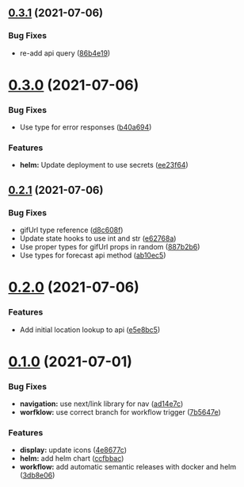 ## [0.3.1](https://github.com/bsord/weatherdrop/compare/0.3.0...0.3.1) (2021-07-06)


### Bug Fixes

* re-add api query ([86b4e19](https://github.com/bsord/weatherdrop/commit/86b4e196db0dbf4605dee0df0d302ff0a2523c8b))



# [0.3.0](https://github.com/bsord/weatherdrop/compare/0.2.1...0.3.0) (2021-07-06)


### Bug Fixes

* Use type for error responses ([b40a694](https://github.com/bsord/weatherdrop/commit/b40a694cf0fec444b7bfd5f464d265bdc13df109))


### Features

* **helm:** Update deployment to use secrets ([ee23f64](https://github.com/bsord/weatherdrop/commit/ee23f642cdafb223232166939c0c65577ddfb0ef))



## [0.2.1](https://github.com/bsord/weatherdrop/compare/0.2.0...0.2.1) (2021-07-06)


### Bug Fixes

* gifUrl type reference ([d8c608f](https://github.com/bsord/weatherdrop/commit/d8c608fd013614ff93c1e7c2fc600adb97da8296))
* Update state hooks to use int and str ([e62768a](https://github.com/bsord/weatherdrop/commit/e62768a16db515b10380ee23a70d3a7e768a5c48))
* Use proper types for gifUrl props in random ([887b2b6](https://github.com/bsord/weatherdrop/commit/887b2b6048f873fd517d9579233c6810a4cbd80b))
* Use types for forecast api method ([ab10ec5](https://github.com/bsord/weatherdrop/commit/ab10ec5c2e93cf07cec86cf0a1b87fa347248aa5))



# [0.2.0](https://github.com/bsord/weatherdrop/compare/0.1.0...0.2.0) (2021-07-06)


### Features

* Add initial location lookup to api ([e5e8bc5](https://github.com/bsord/weatherdrop/commit/e5e8bc5c841d60822500e4acb61296041d455085))



# [0.1.0](https://github.com/bsord/weatherdrop/compare/ad14e7c61c437eb2d8f3ccf728600d441656dca5...0.1.0) (2021-07-01)


### Bug Fixes

* **navigation:** use next/link library for nav ([ad14e7c](https://github.com/bsord/weatherdrop/commit/ad14e7c61c437eb2d8f3ccf728600d441656dca5))
* **worfklow:** use correct branch for workflow trigger ([7b5647e](https://github.com/bsord/weatherdrop/commit/7b5647effda9fa80178827f875b4dd89bc639e3f))


### Features

* **display:** update icons ([4e8677c](https://github.com/bsord/weatherdrop/commit/4e8677cadec9caf9b6440c03e008eec84bfbd1a3))
* **helm:** add helm chart ([ccfbbac](https://github.com/bsord/weatherdrop/commit/ccfbbaccb765c3040d3df9ec3f6540fc41ee36ac))
* **workflow:** add automatic semantic releases with docker and helm ([3db8e06](https://github.com/bsord/weatherdrop/commit/3db8e06922e1e1d3728426d36231e925090d3ed6))



